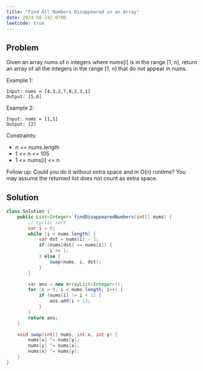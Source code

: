 ```yaml
---
title: "Find All Numbers Disappeared in an Array"
date: 2024-08-14Z-0700
leetcode: true
---
```


## Problem

Given an array nums of n integers where nums[i] is in the range [1, n], return an array of all the integers in the range [1, n] that do not appear in nums.

Example 1:

```text
Input: nums = [4,3,2,7,8,2,3,1]
Output: [5,6]
```

Example 2:

```text
Input: nums = [1,1]
Output: [2]
```

Constraints:

- n == nums.length
- 1 <= n <= 105
- 1 <= nums[i] <= n

Follow up: Could you do it without extra space and in O(n) runtime? You may assume the returned list does not count as extra space.

## Solution

```java
class Solution {
    public List<Integer> findDisappearedNumbers(int[] nums) {
        // cyclic sort
        var i = 0;
        while (i < nums.length) {
            var dst = nums[i] - 1;
            if (nums[dst] == nums[i]) {
                i += 1;
            } else {
                swap(nums, i, dst);
            }
        }

        var ans = new ArrayList<Integer>();
        for (i = 0; i < nums.length; i++) {
            if (nums[i] != i + 1) {
                ans.add(i + 1);
            }
        }
        return ans;
    }

    void swap(int[] nums, int x, int y) {
        nums[x] ^= nums[y];
        nums[y] ^= nums[x];
        nums[x] ^= nums[y];
    }
}
```
